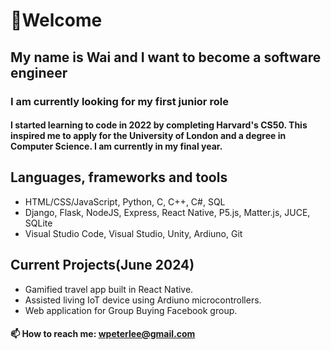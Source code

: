 # 🚀Welcome

## My name is Wai and I want to become a software engineer

### I am currently looking for my first junior role

#### I started learning to code in 2022 by completing Harvard's CS50. This inspired me to apply for the University of London and a degree in Computer Science. I am currently in my final year.

## Languages, frameworks and tools
- HTML/CSS/JavaScript, Python, C, C++, C#, SQL
- Django, Flask, NodeJS, Express, React Native, P5.js, Matter.js, JUCE, SQLite
- Visual Studio Code, Visual Studio, Unity, Ardiuno, Git

## Current Projects(June 2024)
- Gamified travel app built in React Native.
- Assisted living IoT device using Ardiuno microcontrollers.
- Web application for Group Buying Facebook group.

#### 📫 How to reach me: wpeterlee@gmail.com

<!---
Halfwai/Halfwai is a ✨ special ✨ repository because its `README.md` (this file) appears on your GitHub profile.
You can click the Preview link to take a look at your changes.
--->
